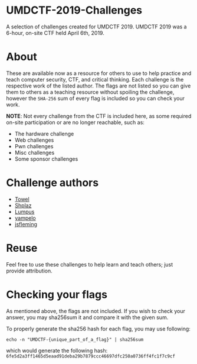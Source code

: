 # UMDCTF-2019-Challenges
A selection of challenges created for UMDCTF 2019. UMDCTF 2019 was a 6-hour, on-site CTF held April 6th, 2019.

# About
These are available now as a resource for others to use to help practice and teach computer security, CTF, and critical thinking.
Each challenge is the respective work of the listed author. The flags are not listed so you can give them to others as a teaching resource
without spoiling the challenge, however the `SHA-256` sum of every flag is included so you can check your work.

__NOTE__: Not every challenge from the CTF is included here, as some required on-site participation or are no longer reachable, such as:
  * The hardware challenge
  * Web challenges
  * Pwn challenges
  * Misc challenges
  * Some sponsor challenges

# Challenge authors
  * [Towel](https://www.twitter.com/0xTowel)
  * [Shplaz](https://github.com/wesley27)
  * [Lumpus](https://github.com/1umpus)
  * [yampelo](https://github.com/yampelo)
  * [jsfleming](https://jsfleming.github.io)


# Reuse
Feel free to use these challenges to help learn and teach others; just provide attribution. 

# Checking your flags
As mentioned above, the flags are not included. If you wish to check your answer, you may sha256sum it and compare it with the given sum.

To properly generate the sha256 hash for each flag, you may use following:

    echo -n "UMDCTF-{unique_part_of_a_flag}" | sha256sum

which would generate the following hash: `6fe5d2a3ff1465d5eaad91deba29b7879ccc46697dfc250a0736ff4fc1f7c9cf`
